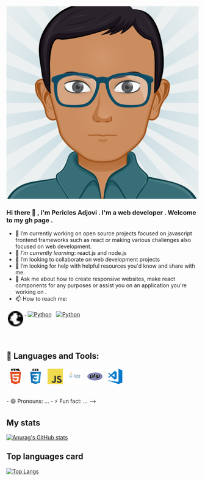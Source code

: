 <img src="AvatarMaker.svg"/>


### Hi there 👋 , i'm Pericles Adjovi . I'm a web developer . Welcome to my gh page .<br> 

- 🔭 I’m currently working on open source projects focused 
on javascript frontend frameworks such as react or making 
various challenges also focused on web development. <br>
- 🌱 *I’m currently learning*: react.js and node.js <br>
- 👯 I’m looking to collaborate on web development projects <br>
- 🤔 I’m looking for help with helpful resources you'd know and 
share with me. 
- 💬 Ask me about how to create responsive websites,
make react components for any purposes or assist you
on an application you're working on . <br>
- 📫 How to reach me: <br>

<p align="left">
 <a href="https://github.com/Pericles001/" target="_blank" rel="noopener noreferrer"> <img src="https://raw.githubusercontent.com/iconic/open-iconic/master/svg/globe.svg" alt="Python" height="40" style="vertical-align:top; margin:4px"> </a>
 <a href="https://www.linkedin.com/in/p%C3%A9ricl%C3%A8s-adjovi-11ab221a7" target="_blank" rel="noopener noreferrer"> <img src="https://cdn.jsdelivr.net/npm/simple-icons@v3/icons/linkedin.svg" alt="Python" height="40" style="vertical-align:top; margin:4px"></a>
 <a href="mailto:periclesadjovi@gmail.com"> <img src="https://cdn.jsdelivr.net/npm/simple-icons@v3/icons/gmail.svg" alt="Python" height="40" style="vertical-align:top; margin:4px"></a>
</p>

<br/>

## 🧰 Languages and Tools:
<p align="left">
<img src="https://raw.githubusercontent.com/github/explore/80688e429a7d4ef2fca1e82350fe8e3517d3494d/topics/html/html.png" alt="html" height="40" style="vertical-align:top; margin:4px">
 <img src="https://raw.githubusercontent.com/github/explore/80688e429a7d4ef2fca1e82350fe8e3517d3494d/topics/css/css.png" alt="css" height="40" style="vertical-align:top; margin:4px">
<img src="https://raw.githubusercontent.com/github/explore/80688e429a7d4ef2fca1e82350fe8e3517d3494d/topics/javascript/javascript.png" alt="Javascript" height="40" style="vertical-align:top; margin:4px">
 <img src="https://raw.githubusercontent.com/github/explore/80688e429a7d4ef2fca1e82350fe8e3517d3494d/topics/java/java.png" alt="java" height="40" style="vertical-align:top; margin:4px">
 <img src="https://raw.githubusercontent.com/github/explore/80688e429a7d4ef2fca1e82350fe8e3517d3494d/topics/php/php.png" alt="php" height="40" style="vertical-align:top; margin:4px">
<img src="https://raw.githubusercontent.com/github/explore/80688e429a7d4ef2fca1e82350fe8e3517d3494d/topics/visual-studio-code/visual-studio-code.png" alt="VS Code" height="40" style="vertical-align:top; margin:4px">

</p>

<br>
- 😄 Pronouns: ...
- ⚡ Fun fact: ...
-->

## My stats
[![Anurag's GitHub stats](https://github-readme-stats.vercel.app/api?username=Pericles001&show_icons=true&theme=radical)](https://github.com/anuraghazra/github-readme-stats)

## Top languages card
[![Top Langs](https://github-readme-stats.vercel.app/api/top-langs/?username=Pericles001&langs_count=10&layout=compact&theme=radical)](https://github.com/anuraghazra/github-readme-stats)


